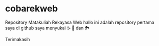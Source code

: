 # cobarekweb
Repository Matakuliah Rekayasa Web
hallo ini adalah repository pertama saya di github
saya menyukai :coffee: :pizza: dan :national_park:

Terimakasih
